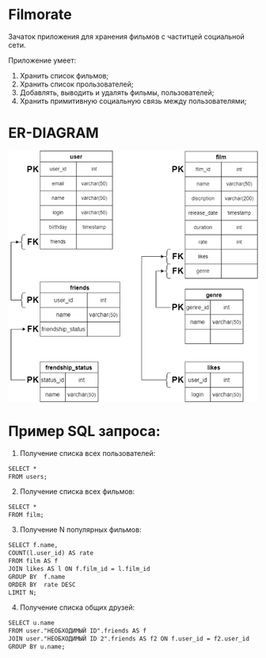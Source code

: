 # **Filmorate**

Зачаток приложения для хранения фильмов с частитцей социальной сети. 

Приложение умеет:
1. Хранить список фильмов;
2. Хранить список прользователей;
3. Добавлять, выводить и удалять фильмы, пользователей;
4. Хранить примитивную социальную связь между пользователями;

# **ER-DIAGRAM**
<picture>
  <img alt="Схема Базы Данных" src="src\BD_scheme.png">
</picture>

# Пример SQL запроса:

1. Получение списка всех пользователей:
```
SELECT *
FROM users;
```
2. Получение списка всех фильмов:
```
SELECT *
FROM film;
```
3. Получение N популярных фильмов:
```   
SELECT f.name,  
COUNT(l.user_id) AS rate
FROM film AS f
JOIN likes AS l ON f.film_id = l.film_id
GROUP BY  f.name
ORDER BY  rate DESC
LIMIT N;
```
4. Получение списка общих друзей:
```
SELECT u.name
FROM user."НЕОБХОДИМЫЙ ID".friends AS f
JOIN user."НЕОБХОДИМЫЙ ID 2".friends AS f2 ON f.user_id = f2.user_id
GROUP BY u.name;
```